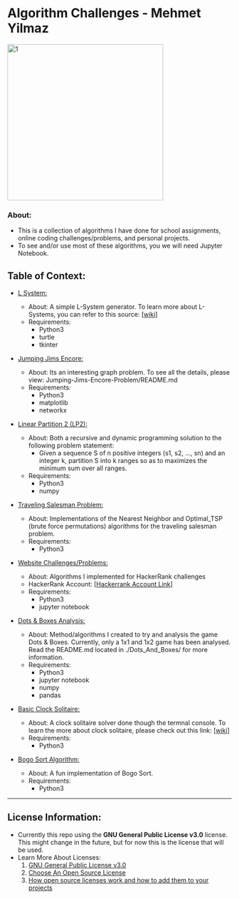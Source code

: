 # Algorithm Challenges - Mehmet Yilmaz

<img width="350" alt="1" src="https://user-images.githubusercontent.com/15916367/91668314-1d5a3a80-eac9-11ea-8ba3-39ee086649ba.png">

### About:
- This is a collection of algorithms I have done for school assignments, online coding challenges/problems, and personal projects.
- To see and/or use most of these algorithms, you we will need Jupyter Notebook.

## Table of Context:
- <ins>L System:</ins>
  - About: A simple L-System generator. To learn more about L-Systems, you can refer to this source: [[wiki](https://en.wikipedia.org/wiki/L-system)]
  - Requirements:
    - Python3
    - turtle
    - tkinter

- <ins>Jumping Jims Encore:</ins>
  - About: Its an interesting graph problem. To see all the details, please view: Jumping-Jims-Encore-Problem/README.md
  - Requirements:
    - Python3
    - matplotlib
    - networkx
  
- <ins>Linear Partition 2 (LP2):</ins>
  - About: Both a recursive and dynamic programming solution to the following problem statement:  
    * Given a sequence S of n positive integers (s1, s2, …, sn) and an integer k, partition S into k ranges so as to maximizes the minimum sum over all ranges.
  - Requirements:
    - Python3
    - numpy

- <ins>Traveling Salesman Problem:</ins>
  - About: Implementations of the Nearest Neighbor and Optimal_TSP (brute force permutations) algorithms for the traveling salesman problem.
  - Requirements:
    - Python3

- <ins>Website Challenges/Problems:</ins>
  - About: Algorithms I implemented for HackerRank challenges
  - HackerRank Account: [[Hackerrank Account Link](https://www.hackerrank.com/mehmet_mhy)]
  - Requirements:
    - Python3
    - jupyter notebook

- <ins>Dots & Boxes Analysis:</ins>
  - About: Method/algorithms I created to try and analysis the game Dots & Boxes. Currently, only a 1x1 and 1x2 game has been analysed. Read the README.md located in ./Dots_And_Boxes/ for more information.
  - Requirements:
    - Python3
    - jupyter notebook
    - numpy
    - pandas

- <ins>Basic Clock Solitaire:</ins>
  - About: A clock solitaire solver done though the termnal console. To learn the more about clock solitaire, please check out this link: [[wiki](https://en.wikipedia.org/wiki/Clock_Patience)]
  - Requirements:
    - Python3

- <ins>Bogo Sort Algorithm:</ins>
  - About: A fun implementation of Bogo Sort.
  - Requirements:
    - Python3

---

## License Information:
- Currently this repo using the **GNU General Public License v3.0** license. This might change in the future, but for now this is the license that will be used.
- Learn More About Licenses:
  1) [GNU General Public License v3.0](https://choosealicense.com/licenses/gpl-3.0/)
  2) [Choose An Open Source License](https://choosealicense.com/)
  3) [How open source licenses work and how to add them to your projects](https://www.freecodecamp.org/news/how-open-source-licenses-work-and-how-to-add-them-to-your-projects-34310c3cf94/)
